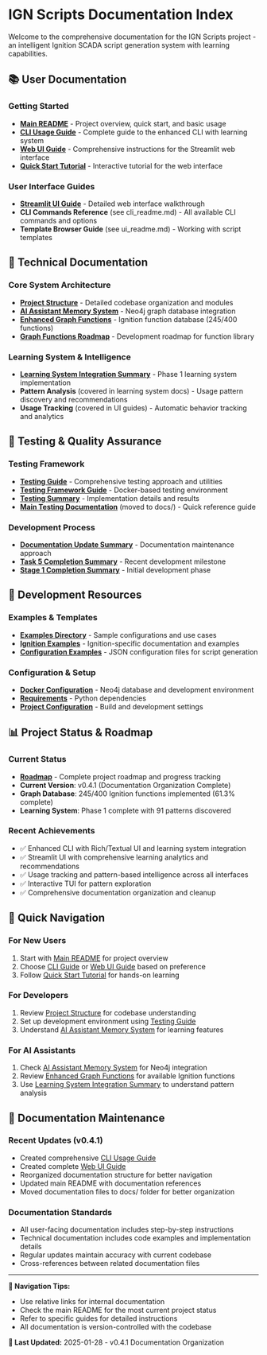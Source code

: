 # IGN Scripts Documentation Index

Welcome to the comprehensive documentation for the IGN Scripts project - an intelligent Ignition SCADA script generation system with learning capabilities.

## 📚 User Documentation

### Getting Started
- **[Main README](../README.md)** - Project overview, quick start, and basic usage
- **[CLI Usage Guide](../cli_readme.md)** - Complete guide to the enhanced CLI with learning system
- **[Web UI Guide](../ui_readme.md)** - Comprehensive instructions for the Streamlit web interface
- **[Quick Start Tutorial](streamlit_ui_guide.md)** - Interactive tutorial for the web interface

### User Interface Guides
- **[Streamlit UI Guide](streamlit_ui_guide.md)** - Detailed web interface walkthrough
- **CLI Commands Reference** (see cli_readme.md) - All available CLI commands and options
- **Template Browser Guide** (see ui_readme.md) - Working with script templates

## 🔧 Technical Documentation

### Core System Architecture
- **[Project Structure](project_structure.md)** - Detailed codebase organization and modules
- **[AI Assistant Memory System](ai_assistant_memory_system.md)** - Neo4j graph database integration
- **[Enhanced Graph Functions](enhanced_graph_functions_README.md)** - Ignition function database (245/400 functions)
- **[Graph Functions Roadmap](enhanced_graph_functions_roadmap.md)** - Development roadmap for function library

### Learning System & Intelligence
- **[Learning System Integration Summary](LEARNING_SYSTEM_INTEGRATION_SUMMARY.md)** - Phase 1 learning system implementation
- **Pattern Analysis** (covered in learning system docs) - Usage pattern discovery and recommendations
- **Usage Tracking** (covered in UI guides) - Automatic behavior tracking and analytics

## 🧪 Testing & Quality Assurance

### Testing Framework
- **[Testing Guide](testing_guide.md)** - Comprehensive testing approach and utilities
- **[Testing Framework Guide](testing_framework_guide.md)** - Docker-based testing environment
- **[Testing Summary](TESTING_SUMMARY.md)** - Implementation details and results
- **[Main Testing Documentation](../TESTING.md)** (moved to docs/) - Quick reference guide

### Development Process
- **[Documentation Update Summary](DOCUMENTATION_UPDATE_SUMMARY.md)** - Documentation maintenance approach
- **[Task 5 Completion Summary](TASK_5_COMPLETION_SUMMARY.md)** - Recent development milestone
- **[Stage 1 Completion Summary](stage1_completion_summary.md)** - Initial development phase

## 🚀 Development Resources

### Examples & Templates
- **[Examples Directory](examples/)** - Sample configurations and use cases
- **[Ignition Examples](ignition/)** - Ignition-specific documentation and examples
- **[Configuration Examples](../examples/)** - JSON configuration files for script generation

### Configuration & Setup
- **[Docker Configuration](../docker-compose.yml)** - Neo4j database and development environment
- **[Requirements](../requirements.txt)** - Python dependencies
- **[Project Configuration](../pyproject.toml)** - Build and development settings

## 📊 Project Status & Roadmap

### Current Status
- **[Roadmap](../roadmap.md)** - Complete project roadmap and progress tracking
- **Current Version**: v0.4.1 (Documentation Organization Complete)
- **Graph Database**: 245/400 Ignition functions implemented (61.3% complete)
- **Learning System**: Phase 1 complete with 91 patterns discovered

### Recent Achievements
- ✅ Enhanced CLI with Rich/Textual UI and learning system integration
- ✅ Streamlit UI with comprehensive learning analytics and recommendations
- ✅ Usage tracking and pattern-based intelligence across all interfaces
- ✅ Interactive TUI for pattern exploration
- ✅ Comprehensive documentation organization and cleanup

## 🎯 Quick Navigation

### For New Users
1. Start with [Main README](../README.md) for project overview
2. Choose [CLI Guide](../cli_readme.md) or [Web UI Guide](../ui_readme.md) based on preference
3. Follow [Quick Start Tutorial](streamlit_ui_guide.md) for hands-on learning

### For Developers
1. Review [Project Structure](project_structure.md) for codebase understanding
2. Set up development environment using [Testing Guide](testing_guide.md)
3. Understand [AI Assistant Memory System](ai_assistant_memory_system.md) for learning features

### For AI Assistants
1. Check [AI Assistant Memory System](ai_assistant_memory_system.md) for Neo4j integration
2. Review [Enhanced Graph Functions](enhanced_graph_functions_README.md) for available Ignition functions
3. Use [Learning System Integration Summary](LEARNING_SYSTEM_INTEGRATION_SUMMARY.md) to understand pattern analysis

## 🔄 Documentation Maintenance

### Recent Updates (v0.4.1)
- Created comprehensive [CLI Usage Guide](../cli_readme.md)
- Created complete [Web UI Guide](../ui_readme.md)
- Reorganized documentation structure for better navigation
- Updated main README with documentation references
- Moved documentation files to docs/ folder for better organization

### Documentation Standards
- All user-facing documentation includes step-by-step instructions
- Technical documentation includes code examples and implementation details
- Regular updates maintain accuracy with current codebase
- Cross-references between related documentation files

---

**📍 Navigation Tips:**
- Use relative links for internal documentation
- Check the main README for the most current project status
- Refer to specific guides for detailed instructions
- All documentation is version-controlled with the codebase

**🔄 Last Updated:** 2025-01-28 - v0.4.1 Documentation Organization
